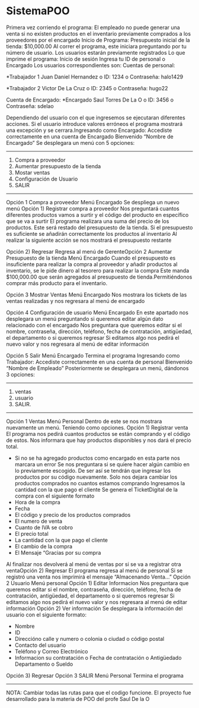 # SistemaPOO
Primera vez corriendo el programa:
El empleado no puede generar una venta si no existen productos en el inventario
previamente comprados a los proveedores por el encargado
Inicio de Programa:
Presupuesto inicial de la tienda: $10,000.00
Al correr el programa, este iniciara preguntando por tu número de usuario. Los usuarios
estarán previamente registrados
Lo que imprime el programa:
Inicio de sesión
Ingresa tu ID de personal o Encargado
Los usuarios correspondientes son:
Cuentas de personal:

*Trabajador 1 Juan Daniel Hernandez
	o ID: 1234
	o Contraseña: halo1429

*Trabajador 2 Victor De La Cruz
	o ID: 2345
	o Contraseña: hugo22

Cuenta de Encargado:
*Encargado Saul Torres De La O
	o ID: 3456
	o Contraseña: sdelao


Dependiendo del usuario con el que ingresemos se ejecutaran diferentes
acciones. Si el usuario introduce valores erróneos el programa mostrará una excepción
y se cerrara.Ingresando como Encargado:
Accediste correctamente en una cuenta de Encargado
Bienvenido “Nombre de Encargado” 
Se desplegara un menú con 5 opciones:
************************************************
1) Compra a proveedor
2) Aumentar presupuesto de la tienda
3) Mostar ventas
4) Configuración de Usuario
5) SALIR
************************************************
Opción 1 Compra a proveedor Menú Encargado
Se despliega un nuevo menú
Opción 1) Registrar compra a proveedor
Nos preguntará cuantos diferentes productos vamos a surtir y el código del producto en
específico que se va a surtir
El programa realizara una suma del precio de los productos. Este será restado del
presupuesto de la tienda. Si el presupuesto es suficiente se añadirán correctamente los
productos al inventario
Al realizar la siguiente acción se nos mostrará el presupuesto restante

Opción 2) Regresar
Regresa al menú de GerenteOpción 2 Aumentar Presupuesto de la tienda Menú Encargado
Cuando el presupuesto es insuficiente para realizar la compra al proveedor y
añadir productos al inventario, se le pide dinero al tesorero para realizar la compra
Este
manda
$100,000.00
que serán agregados al presupuesto de tienda.Permitiéndonos comprar más producto para el inventario.


Opción 3 Mostrar Ventas Menú Encargado
Nos mostrara los tickets de las ventas realizadas y nos regresara al menú de
encargado

Opción 4 Configuración de usuario Menú Encargado
En este apartado nos desplegara un menú preguntando si queremos editar algún
dato relacionado con el encargado
Nos preguntara que queremos editar si el nombre, contraseña, dirección, teléfono,
fecha de contratación, antigüedad, el departamento o si queremos regresar
Si editamos algo nos pedirá el nuevo valor y nos regresara al menú de editar
información

Opción 5 Salir Menú Encargado
Termina el programa
Ingresando como Trabajador:
Accediste correctamente en una cuenta de personal
Bienvenido “Nombre de Empleado” 
Posteriormente se desplegara un menú, dándonos 3 opciones:
************************************************
1) ventas
2) usuario
3) SALIR.
************************************************
Opción 1 Ventas Menú Personal
Dentro de este se nos mostrara nuevamente un menú. Teniendo como opciones.
Opción 1) Registrar venta
El programa nos pedirá cuantos productos se están comprando y el código de estos.
Nos informara que hay productos disponibles y nos dará el precio total.
* Si no se ha agregado productos como encargado en esta parte nos marcara un error
Se nos preguntara si se quiere hacer algún cambio en lo previamente escogido.
De ser así se tendrán que ingresar los productos por su código nuevamente. Solo nos
dejara cambiar los productos comprados no cuantos estamos comprando
Ingresamos la cantidad con la que pago el cliente
Se genera el TicketDigital de la compra con el siguiente formato
* Hora de la compra
* Fecha
* El código y precio de los productos comprados
* El numero de venta
* Cuanto de IVA se cobro
* El precio total
* La cantidad con la que pago el cliente
* El cambio de la compra
* El Mensaje “Gracias por su compra 

Al finalizar nos devolverá al menú de ventas por si se va a registrar otra ventaOpción 2) Regresar
El programa regresa al menú de personal
Si se registró una venta nos imprimirá el mensaje “Almacenando Venta...”
Opción 2 Usuario Menú personal
Opción 1) Editar Informacion
Nos preguntara que queremos editar si el nombre, contraseña, dirección, teléfono,
fecha de contratación, antigüedad, el departamento o si queremos regresar
Si editamos algo nos pedirá el nuevo valor y nos regresara al menú de editar
información
Opción 2) Ver información
Se desplegara la información del usuario con el siguiente formato:

- Nombre
- ID
- Direccióno calle y numero o colonia o ciudad o código postal
- Contacto del usuario
- Teléfono y Correo Electrónico
- Informacion su contratación o Fecha de contratación o Antigüedado Departamento o Sueldo

Opción 3) Regresar
Opción 3 SALIR Menú Personal
Termina el programa

-----------------------------
NOTA: Cambiar todas las rutas para que el codigo funcione.
El proyecto fue desarrollado para la materia de POO del profe Saul De la O
